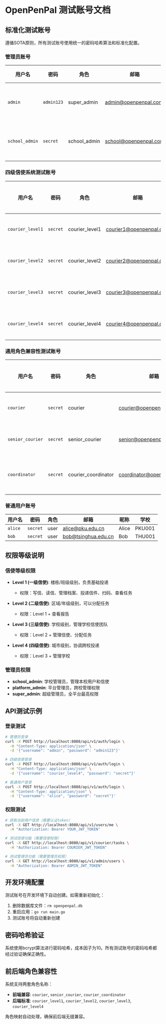 # OpenPenPal 测试账号文档

## 标准化测试账号

遵循SOTA原则，所有测试账号使用统一的密码哈希算法和标准化配置。

### 管理员账号

| 用户名 | 密码 | 角色 | 邮箱 | 昵称 | 学校 |
|--------|------|------|------|------|------|
| `admin` | `admin123` | super_admin | admin@openpenpal.com | 系统管理员 | SYSTEM |
| `school_admin` | `secret` | school_admin | school@openpenpal.com | 学校管理员 | PKU001 |

### 四级信使系统测试账号

| 用户名 | 密码 | 角色 | 邮箱 | 昵称 | 学校 | 信使等级 |
|--------|------|------|------|------|------|----------|
| `courier_level1` | `secret` | courier_level1 | courier1@openpenpal.com | 一级信使 | PKU001 | 1 |
| `courier_level2` | `secret` | courier_level2 | courier2@openpenpal.com | 二级信使 | PKU001 | 2 |
| `courier_level3` | `secret` | courier_level3 | courier3@openpenpal.com | 三级信使 | PKU001 | 3 |
| `courier_level4` | `secret` | courier_level4 | courier4@openpenpal.com | 四级信使 | PKU001 | 4 |

### 通用角色兼容性测试账号

| 用户名 | 密码 | 角色 | 邮箱 | 昵称 | 学校 | 对应等级 |
|--------|------|------|------|------|------|----------|
| `courier` | `secret` | courier | courier@openpenpal.com | 通用信使 | PKU001 | 1 |
| `senior_courier` | `secret` | senior_courier | senior@openpenpal.com | 高级信使 | PKU001 | 2 |
| `coordinator` | `secret` | courier_coordinator | coordinator@openpenpal.com | 信使协调员 | PKU001 | 3 |

### 普通用户账号

| 用户名 | 密码 | 角色 | 邮箱 | 昵称 | 学校 |
|--------|------|------|------|------|------|
| `alice` | `secret` | user | alice@pku.edu.cn | Alice | PKU001 |
| `bob` | `secret` | user | bob@tsinghua.edu.cn | Bob | THU001 |

## 权限等级说明

### 信使等级权限

- **Level 1 (一级信使)**: 楼栋/班级级别，负责基础投递
  - 权限：写信、读信、管理档案、投递信件、扫码、查看任务
  
- **Level 2 (二级信使)**: 区域/年级级别，可以分配任务
  - 权限：Level 1 + 查看报告
  
- **Level 3 (三级信使)**: 学校级别，管理学校信使团队
  - 权限：Level 2 + 管理信使、分配任务
  
- **Level 4 (四级信使)**: 城市级别，协调跨校投递
  - 权限：Level 3 + 管理学校

### 管理员权限

- **school_admin**: 学校管理员，管理本校用户和信使
- **platform_admin**: 平台管理员，跨校管理权限
- **super_admin**: 超级管理员，全平台最高权限

## API测试示例

### 登录测试
```bash
# 管理员登录
curl -X POST http://localhost:8080/api/v1/auth/login \
  -H "Content-Type: application/json" \
  -d '{"username": "admin", "password": "admin123"}'

# 四级信使登录
curl -X POST http://localhost:8080/api/v1/auth/login \
  -H "Content-Type: application/json" \
  -d '{"username": "courier_level4", "password": "secret"}'

# 普通用户登录
curl -X POST http://localhost:8080/api/v1/auth/login \
  -H "Content-Type: application/json" \
  -d '{"username": "alice", "password": "secret"}'
```

### 权限测试
```bash
# 获取当前用户信息（需要认证token）
curl -X GET http://localhost:8080/api/v1/users/me \
  -H "Authorization: Bearer YOUR_JWT_TOKEN"

# 测试信使功能（需要信使权限）
curl -X GET http://localhost:8080/api/v1/courier/tasks \
  -H "Authorization: Bearer COURIER_JWT_TOKEN"

# 测试管理员功能（需要管理员权限）
curl -X GET http://localhost:8080/api/v1/admin/users \
  -H "Authorization: Bearer ADMIN_JWT_TOKEN"
```

## 开发环境配置

测试账号在开发环境下自动创建。如需重新初始化：

1. 删除数据库文件：`rm openpenpal.db`
2. 重启应用：`go run main.go`
3. 测试账号将自动重新创建

## 密码哈希验证

系统使用bcrypt算法进行密码哈希，成本因子为10。所有测试账号的密码哈希都经过验证确保正确性。

## 前后端角色兼容性

系统支持两套角色名称：
- **前端兼容**: `courier`, `senior_courier`, `courier_coordinator`
- **后端标准**: `courier_level1`, `courier_level2`, `courier_level3`, `courier_level4`

角色映射自动处理，确保前后端无缝兼容。